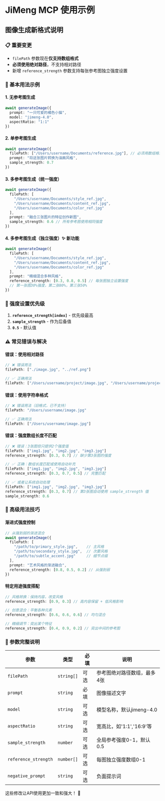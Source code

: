 # JiMeng MCP 使用示例

## 图像生成新格式说明

### 📋 重要变更
- `filePath` 参数现在**仅支持数组格式**
- **必须使用绝对路径**，不支持相对路径
- 新增 `reference_strength` 参数支持每张参考图独立强度设置

### 🎨 基本用法示例

#### 1. 无参考图生成
```typescript
await generateImage({
  prompt: "一只可爱的橘色小猫",
  model: "jimeng-4.0",
  aspectRatio: "1:1"
})
```

#### 2. 单参考图生成
```typescript
await generateImage({
  filePath: ["/Users/username/Documents/reference.jpg"], // 必须用数组格式
  prompt: "将这张图片转换为油画风格",
  sample_strength: 0.7
})
```

#### 3. 多参考图生成（统一强度）
```typescript
await generateImage({
  filePath: [
    "/Users/username/Documents/style_ref.jpg",
    "/Users/username/Documents/content_ref.jpg",
    "/Users/username/Documents/color_ref.jpg"
  ],
  prompt: "融合三张图片的特征创作新图",
  sample_strength: 0.6 // 所有参考图使用相同强度
})
```

#### 4. 多参考图生成（独立强度）✨ 新功能
```typescript
await generateImage({
  filePath: [
    "/Users/username/Documents/style_ref.jpg",
    "/Users/username/Documents/content_ref.jpg", 
    "/Users/username/Documents/color_ref.jpg"
  ],
  prompt: "精细混合多种风格",
  reference_strength: [0.3, 0.8, 0.5] // 每张图独立设置强度
  // 第一张图30%强度，第二张80%，第三张50%
})
```

### 🎯 强度设置优先级
1. **`reference_strength[index]`** - 优先级最高
2. **`sample_strength`** - 作为后备值
3. **`0.5`** - 默认值

### ⚠️ 常见错误与解决

#### 错误：使用相对路径
```typescript
// ❌ 错误用法
filePath: ["./image.jpg", "../ref.png"]

// ✅ 正确用法  
filePath: ["/Users/username/project/image.jpg", "/Users/username/project/ref.png"]
```

#### 错误：使用字符串格式
```typescript
// ❌ 错误用法（旧格式，已不支持）
filePath: "/Users/username/image.jpg"

// ✅ 正确用法
filePath: ["/Users/username/image.jpg"]
```

#### 错误：强度数组长度不匹配
```typescript
// ❌ 错误：3张图但只提供2个强度值
filePath: ["img1.jpg", "img2.jpg", "img3.jpg"]
reference_strength: [0.3, 0.7] // 缺少第3张图的强度

// ✅ 正确：数组长度匹配或使用自动补充
filePath: ["img1.jpg", "img2.jpg", "img3.jpg"] 
reference_strength: [0.3, 0.7, 0.5] // 完整匹配

// ✅ 或者让系统自动处理
filePath: ["img1.jpg", "img2.jpg", "img3.jpg"]
reference_strength: [0.3, 0.7] // 第3张图自动使用 sample_strength 值
sample_strength: 0.6
```

### 🚀 高级用法技巧

#### 渐进式强度控制
```typescript
// 从强到弱的渐进混合
await generateImage({
  filePath: [
    "/path/to/primary_style.jpg",    // 主风格
    "/path/to/secondary_style.jpg",  // 次要风格  
    "/path/to/subtle_accent.jpg"     // 细节点缀
  ],
  prompt: "艺术风格的渐进融合",
  reference_strength: [0.8, 0.5, 0.2] // 从强到弱
})
```

#### 特定用途强度搭配
```typescript
// 风格转换：保持内容，改变风格
reference_strength: [0.9, 0.3] // 高内容保留 + 低风格影响

// 创意混合：平衡各种元素
reference_strength: [0.6, 0.6, 0.6] // 均匀混合

// 精细调节：突出某个特征
reference_strength: [0.4, 0.9, 0.2] // 突出中间的参考图
```

### 📝 参数完整说明

| 参数 | 类型 | 必填 | 说明 |
|-----|------|-----|------|
| `filePath` | `string[]` | 可选 | 参考图绝对路径数组，最多4张 |
| `prompt` | `string` | 必填 | 图像描述文字 |
| `model` | `string` | 可选 | 模型名称，默认jimeng-4.0 |
| `aspectRatio` | `string` | 可选 | 宽高比，如'1:1','16:9'等 |
| `sample_strength` | `number` | 可选 | 全局参考强度0-1，默认0.5 |
| `reference_strength` | `number[]` | 可选 | 每图独立强度数组0-1 |
| `negative_prompt` | `string` | 可选 | 负面提示词 |

这些修改让API使用更加一致和强大！ 🎉